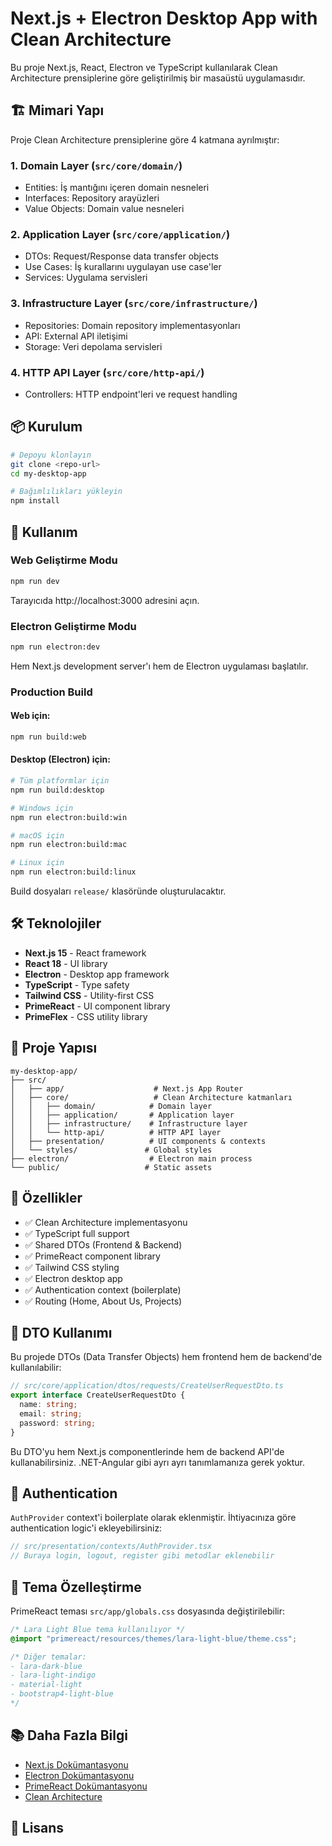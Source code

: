# Next.js + Electron Desktop App with Clean Architecture

Bu proje Next.js, React, Electron ve TypeScript kullanılarak Clean Architecture prensiplerine göre geliştirilmiş bir masaüstü uygulamasıdır.

## 🏗️ Mimari Yapı

Proje Clean Architecture prensiplerine göre 4 katmana ayrılmıştır:

### 1. **Domain Layer** (`src/core/domain/`)

- Entities: İş mantığını içeren domain nesneleri
- Interfaces: Repository arayüzleri
- Value Objects: Domain value nesneleri

### 2. **Application Layer** (`src/core/application/`)

- DTOs: Request/Response data transfer objects
- Use Cases: İş kurallarını uygulayan use case'ler
- Services: Uygulama servisleri

### 3. **Infrastructure Layer** (`src/core/infrastructure/`)

- Repositories: Domain repository implementasyonları
- API: External API iletişimi
- Storage: Veri depolama servisleri

### 4. **HTTP API Layer** (`src/core/http-api/`)

- Controllers: HTTP endpoint'leri ve request handling

## 📦 Kurulum

```bash
# Depoyu klonlayın
git clone <repo-url>
cd my-desktop-app

# Bağımlılıkları yükleyin
npm install
```

## 🚀 Kullanım

### Web Geliştirme Modu

```bash
npm run dev
```

Tarayıcıda http://localhost:3000 adresini açın.

### Electron Geliştirme Modu

```bash
npm run electron:dev
```

Hem Next.js development server'ı hem de Electron uygulaması başlatılır.

### Production Build

#### Web için:

```bash
npm run build:web
```

#### Desktop (Electron) için:

```bash
# Tüm platformlar için
npm run build:desktop

# Windows için
npm run electron:build:win

# macOS için
npm run electron:build:mac

# Linux için
npm run electron:build:linux
```

Build dosyaları `release/` klasöründe oluşturulacaktır.

## 🛠️ Teknolojiler

- **Next.js 15** - React framework
- **React 18** - UI library
- **Electron** - Desktop app framework
- **TypeScript** - Type safety
- **Tailwind CSS** - Utility-first CSS
- **PrimeReact** - UI component library
- **PrimeFlex** - CSS utility library

## 📁 Proje Yapısı

```
my-desktop-app/
├── src/
│   ├── app/                    # Next.js App Router
│   ├── core/                   # Clean Architecture katmanları
│   │   ├── domain/            # Domain layer
│   │   ├── application/       # Application layer
│   │   ├── infrastructure/    # Infrastructure layer
│   │   └── http-api/          # HTTP API layer
│   ├── presentation/          # UI components & contexts
│   └── styles/               # Global styles
├── electron/                  # Electron main process
└── public/                   # Static assets
```

## 🎯 Özellikler

- ✅ Clean Architecture implementasyonu
- ✅ TypeScript full support
- ✅ Shared DTOs (Frontend & Backend)
- ✅ PrimeReact component library
- ✅ Tailwind CSS styling
- ✅ Electron desktop app
- ✅ Authentication context (boilerplate)
- ✅ Routing (Home, About Us, Projects)

## 📝 DTO Kullanımı

Bu projede DTOs (Data Transfer Objects) hem frontend hem de backend'de kullanılabilir:

```typescript
// src/core/application/dtos/requests/CreateUserRequestDto.ts
export interface CreateUserRequestDto {
  name: string;
  email: string;
  password: string;
}
```

Bu DTO'yu hem Next.js componentlerinde hem de backend API'de kullanabilirsiniz. .NET-Angular gibi ayrı ayrı tanımlamanıza gerek yoktur.

## 🔐 Authentication

`AuthProvider` context'i boilerplate olarak eklenmiştir. İhtiyacınıza göre authentication logic'i ekleyebilirsiniz:

```typescript
// src/presentation/contexts/AuthProvider.tsx
// Buraya login, logout, register gibi metodlar eklenebilir
```

## 🎨 Tema Özelleştirme

PrimeReact teması `src/app/globals.css` dosyasında değiştirilebilir:

```css
/* Lara Light Blue tema kullanılıyor */
@import "primereact/resources/themes/lara-light-blue/theme.css";

/* Diğer temalar:
- lara-dark-blue
- lara-light-indigo
- material-light
- bootstrap4-light-blue
*/
```

## 📚 Daha Fazla Bilgi

- [Next.js Dokümantasyonu](https://nextjs.org/docs)
- [Electron Dokümantasyonu](https://www.electronjs.org/docs)
- [PrimeReact Dokümantasyonu](https://primereact.org/)
- [Clean Architecture](https://blog.cleancoder.com/uncle-bob/2012/08/13/the-clean-architecture.html)

## 📄 Lisans


